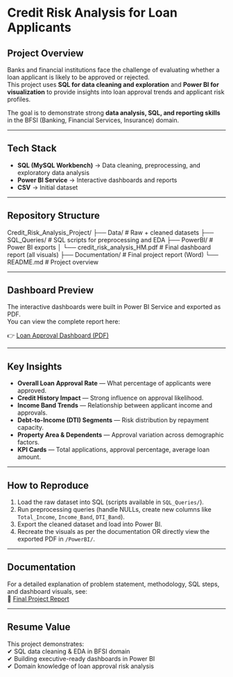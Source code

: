 # Credit Risk Analysis for Loan Applicants

## Project Overview
Banks and financial institutions face the challenge of evaluating whether a loan applicant is likely to be approved or rejected.  
This project uses **SQL for data cleaning and exploration** and **Power BI for visualization** to provide insights into loan approval trends and applicant risk profiles.  

The goal is to demonstrate strong **data analysis, SQL, and reporting skills** in the BFSI (Banking, Financial Services, Insurance) domain.

---

## Tech Stack
- **SQL (MySQL Workbench)** → Data cleaning, preprocessing, and exploratory data analysis  
- **Power BI Service** → Interactive dashboards and reports  
- **CSV** → Initial dataset  

---

## Repository Structure
Credit_Risk_Analysis_Project/
├── Data/ # Raw + cleaned datasets
├── SQL_Queries/ # SQL scripts for preprocessing and EDA
├── PowerBI/ # Power BI exports
│ └── credit_risk_analysis_HM.pdf # Final dashboard report (all visuals)
├── Documentation/ # Final project report (Word)
└── README.md # Project overview


---

## Dashboard Preview
The interactive dashboards were built in Power BI Service and exported as PDF.  
You can view the complete report here:

👉 [Loan Approval Dashboard (PDF)](PowerBI/credit_risk_analysis_HM.pdf)

---

## Key Insights
- **Overall Loan Approval Rate** — What percentage of applicants were approved.  
- **Credit History Impact** — Strong influence on approval likelihood.  
- **Income Band Trends** — Relationship between applicant income and approvals.  
- **Debt-to-Income (DTI) Segments** — Risk distribution by repayment capacity.  
- **Property Area & Dependents** — Approval variation across demographic factors.  
- **KPI Cards** — Total applications, approval percentage, average loan amount.  

---

## How to Reproduce
1. Load the raw dataset into SQL (scripts available in `SQL_Queries/`).  
2. Run preprocessing queries (handle NULLs, create new columns like `Total_Income`, `Income_Band`, `DTI_Band`).  
3. Export the cleaned dataset and load into Power BI.  
4. Recreate the visuals as per the documentation OR directly view the exported PDF in `/PowerBI/`.

---

## Documentation
For a detailed explanation of problem statement, methodology, SQL steps, and dashboard visuals, see:  
📄 [Final Project Report](Documentation/Credit_Risk_Analysis_Project_Documentation.doc)

---

## Resume Value
This project demonstrates:  
✔ SQL data cleaning & EDA in BFSI domain  
✔ Building executive-ready dashboards in Power BI  
✔ Domain knowledge of loan approval risk analysis  
